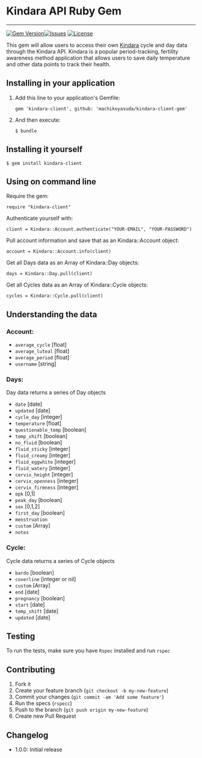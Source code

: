 # Kindara API Ruby Gem
--------

  [![Gem Version](https://badge.fury.io/rb/kindara-client.svg)](https://badge.fury.io/rb/kindara-client)[![Issues](http://img.shields.io/github/issues/machikoyasuda/kindara-client-gem.svg?style=flat-square)](http://github.com/machikoyasuda/kindara-client-gem/issues)  [![License](http://img.shields.io/badge/license-MIT-brightgreen.svg?style=flat-square)](http://opensource.org/licenses/MIT)



This gem will allow users to access their own [Kindara](http://kindara.com) cycle and day data through the Kindara API. Kindara is a popular period-tracking, fertility awareness method application that allows users to save daily temperature and other data points to track their health.

## Installing in your application

1. Add this line to your application's Gemfile:

    ```gem 'kindara-client', github: 'machikoyasuda/kindara-client-gem'```

2. And then execute:

    ```$ bundle```

## Installing it yourself

```$ gem install kindara-client```

## Using on command line

Require the gem:

`require "kindara-client"`

Authenticate yourself with:

`client = Kindara::Account.authenticate("YOUR-EMAIL", "YOUR-PASSWORD")`

Pull account information and save that as an Kindara::Account object:

`account = Kindara::Account.info(client)`

Get all Days data as an Array of Kindara::Day objects:

`days = Kindara::Day.pull(client)`

Get all Cycles data as an Array of Kindara::Cycle objects:

`cycles = Kindara::Cycle.pull(client)`

## Understanding the data

### Account:
  - `average_cycle` [float]
  - `average_luteal` [float]
  - `average_period` [float]
  - `username` [string]

### Days:
Day data returns a series of Day objects
  - `date` [date]
  - `updated` [date]
  - `cycle_day` [integer]
  - `temperature` [float]
  - `questionable_temp` [boolean]
  - `temp_shift` [boolean]
  - `no_fluid` [boolean]
  - `fluid_sticky` [integer]
  - `fluid_creamy` [integer]
  - `fluid_eggwhite` [integer]
  - `fluid_watery` [integer]
  - `cervix_height` [integer]
  - `cervix_openness` [integer]
  - `cervix_firmness` [integer]
  - `opk` [0,1]
  - `peak_day` [boolean]
  - `sex` [0,1,2]
  - `first_day` [boolean]
  - `menstruation`
  - `custom` [Array]
  - `notes`

### Cycle:  
Cycle data returns a series of Cycle objects
  - `bardo` [boolean]
  - `coverline` [integer or nil]
  - `custom` [Array]
  - `end` [date]
  - `pregnancy` [boolean]
  - `start` [date]
  - `temp_shift` [date]
  - `updated` [date]

## Testing

To run the tests, make sure you have `Rspec` installed and run `rspec`

## Contributing

  1. Fork it
  2. Create your feature branch (`git checkout -b my-new-feature`)
  3. Commit your changes (`git commit -am 'Add some feature'`)
  4. Run the specs (`rspecc`)
  5. Push to the branch (`git push origin my-new-feature`)
  6. Create new Pull Request


## Changelog

  - 1.0.0: Initial release
